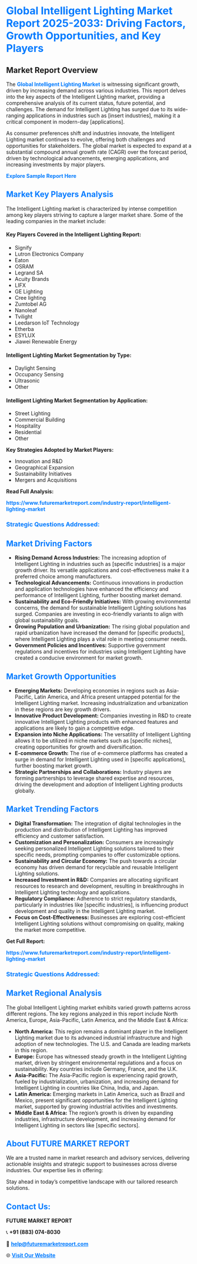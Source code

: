 <h1 style="color: #007BFF;">Global Intelligent Lighting Market Report 2025-2033: Driving Factors, Growth Opportunities, and Key Players</h1>

<section id="overview">
<h2>Market Report Overview</h2>
<p>The <a href="https://www.futuremarketreport.com/industry-report/intelligent-lighting-market" style="color: #007BFF; text-decoration: none;"><strong>Global Intelligent Lighting Market</strong></a> is witnessing significant growth, driven by increasing demand across various industries. This report delves into the key aspects of the Intelligent Lighting market, providing a comprehensive analysis of its current status, future potential, and challenges. The demand for Intelligent Lighting has surged due to its wide-ranging applications in industries such as [insert industries], making it a critical component in modern-day [applications].</p>
<p>As consumer preferences shift and industries innovate, the Intelligent Lighting market continues to evolve, offering both challenges and opportunities for stakeholders. The global market is expected to expand at a substantial compound annual growth rate (CAGR) over the forecast period, driven by technological advancements, emerging applications, and increasing investments by major players.</p>
</section>

<section id="overview">
<p><a href="https://www.futuremarketreport.com/request-sample/reportId=82412" style="color: #007BFF; text-decoration: none;"><strong>Explore Sample Report Here</strong></a></p>
</section>

<section id="key-players">
<h2 style="color: #007BFF;">Market Key Players Analysis</h2>
<p>The Intelligent Lighting market is characterized by intense competition among key players striving to capture a larger market share. Some of the leading companies in the market include:</p>
<h4>Key Players Covered in the Intelligent Lighting Report:</h4>
<ul><li>Signify</li><li>Lutron Electronics Company</li><li>Eaton</li><li>OSRAM</li><li>Legrand SA</li><li>Acuity Brands</li><li>LIFX</li><li>GE Lighting</li><li>Cree lighting</li><li>Zumtobel AG</li><li>Nanoleaf</li><li>Tvilight</li><li>Leedarson IoT Technology</li><li>Etherba</li><li>ESYLUX</li><li>Jiawei Renewable Energy</li></ul>
<h4>Intelligent Lighting Market Segmentation by Type:</h4>
<ul><li>Daylight Sensing</li><li>Occupancy Sensing</li><li>Ultrasonic</li><li>Other</li></ul>

<h4>Intelligent Lighting Market Segmentation by Application:</h4>
<ul><li>Street Lighting</li><li>Commercial Building</li><li>Hospitality</li><li>Residential</li><li>Other</li></ul>
<p><strong>Key Strategies Adopted by Market Players:</strong></p>
<ul>
<li>Innovation and R&D</li>
<li>Geographical Expansion</li>
<li>Sustainability Initiatives</li>
<li>Mergers and Acquisitions</li>
</ul>
</section>

<section>
<p><strong>Read Full Analysis: </strong></p><a href="https://www.futuremarketreport.com/industry-report/intelligent-lighting-market" style="color: #007BFF; text-decoration: none;"><strong>https://www.futuremarketreport.com/industry-report/intelligent-lighting-market</strong></a>
<h3 style="color: #007BFF;">Strategic Questions Addressed:</h3>
</section>

<section id="driving-factors">
<h2 style="color: #007BFF;">Market Driving Factors</h2>
<ul>
<li><strong>Rising Demand Across Industries:</strong> The increasing adoption of Intelligent Lighting in industries such as [specific industries] is a major growth driver. Its versatile applications and cost-effectiveness make it a preferred choice among manufacturers.</li>
<li><strong>Technological Advancements:</strong> Continuous innovations in production and application technologies have enhanced the efficiency and performance of Intelligent Lighting, further boosting market demand.</li>
<li><strong>Sustainability and Eco-Friendly Initiatives:</strong> With growing environmental concerns, the demand for sustainable Intelligent Lighting solutions has surged. Companies are investing in eco-friendly variants to align with global sustainability goals.</li>
<li><strong>Growing Population and Urbanization:</strong> The rising global population and rapid urbanization have increased the demand for [specific products], where Intelligent Lighting plays a vital role in meeting consumer needs.</li>
<li><strong>Government Policies and Incentives:</strong> Supportive government regulations and incentives for industries using Intelligent Lighting have created a conducive environment for market growth.</li>
</ul>
</section>

<section id="growth-opportunities">
<h2 style="color: #007BFF;">Market Growth Opportunities</h2>
<ul>
<li><strong>Emerging Markets:</strong> Developing economies in regions such as Asia-Pacific, Latin America, and Africa present untapped potential for the Intelligent Lighting market. Increasing industrialization and urbanization in these regions are key growth drivers.</li>
<li><strong>Innovative Product Development:</strong> Companies investing in R&D to create innovative Intelligent Lighting products with enhanced features and applications are likely to gain a competitive edge.</li>
<li><strong>Expansion into Niche Applications:</strong> The versatility of Intelligent Lighting allows it to be utilized in niche markets such as [specific niches], creating opportunities for growth and diversification.</li>
<li><strong>E-commerce Growth:</strong> The rise of e-commerce platforms has created a surge in demand for Intelligent Lighting used in [specific applications], further boosting market growth.</li>
<li><strong>Strategic Partnerships and Collaborations:</strong> Industry players are forming partnerships to leverage shared expertise and resources, driving the development and adoption of Intelligent Lighting products globally.</li>
</ul>
</section>

<section id="trending-factors">
<h2 style="color: #007BFF;">Market Trending Factors</h2>
<ul>
<li><strong>Digital Transformation:</strong> The integration of digital technologies in the production and distribution of Intelligent Lighting has improved efficiency and customer satisfaction.</li>
<li><strong>Customization and Personalization:</strong> Consumers are increasingly seeking personalized Intelligent Lighting solutions tailored to their specific needs, prompting companies to offer customizable options.</li>
<li><strong>Sustainability and Circular Economy:</strong> The push towards a circular economy has driven demand for recyclable and reusable Intelligent Lighting solutions.</li>
<li><strong>Increased Investment in R&D:</strong> Companies are allocating significant resources to research and development, resulting in breakthroughs in Intelligent Lighting technology and applications.</li>
<li><strong>Regulatory Compliance:</strong> Adherence to strict regulatory standards, particularly in industries like [specific industries], is influencing product development and quality in the Intelligent Lighting market.</li>
<li><strong>Focus on Cost-Effectiveness:</strong> Businesses are exploring cost-efficient Intelligent Lighting solutions without compromising on quality, making the market more competitive.</li>
</ul>
</section>

<section>
<p><strong>Get Full Report: </strong></p><a href="https://www.futuremarketreport.com/industry-report/intelligent-lighting-market" style="color: #007BFF; text-decoration: none;"><strong>https://www.futuremarketreport.com/industry-report/intelligent-lighting-market</strong></a>
<h3 style="color: #007BFF;">Strategic Questions Addressed:</h3>
</section>


<section id="regional-analysis">
<h2 style="color: #007BFF;">Market Regional Analysis</h2>
<p>The global Intelligent Lighting market exhibits varied growth patterns across different regions. The key regions analyzed in this report include North America, Europe, Asia-Pacific, Latin America, and the Middle East & Africa:</p>
<ul>
<li><strong>North America:</strong> This region remains a dominant player in the Intelligent Lighting market due to its advanced industrial infrastructure and high adoption of new technologies. The U.S. and Canada are leading markets in this region.</li>
<li><strong>Europe:</strong> Europe has witnessed steady growth in the Intelligent Lighting market, driven by stringent environmental regulations and a focus on sustainability. Key countries include Germany, France, and the U.K.</li>
<li><strong>Asia-Pacific:</strong> The Asia-Pacific region is experiencing rapid growth, fueled by industrialization, urbanization, and increasing demand for Intelligent Lighting in countries like China, India, and Japan.</li>
<li><strong>Latin America:</strong> Emerging markets in Latin America, such as Brazil and Mexico, present significant opportunities for the Intelligent Lighting market, supported by growing industrial activities and investments.</li>
<li><strong>Middle East & Africa:</strong> The region’s growth is driven by expanding industries, infrastructure development, and increasing demand for Intelligent Lighting in sectors like [specific sectors].</li>
</ul>
</section>

<footer>
<h2 style="color: #007BFF;">About FUTURE MARKET REPORT</h2>
<p>We are a trusted name in market research and advisory services, delivering actionable insights and strategic support to businesses across diverse industries. Our expertise lies in offering:</p>

<p>Stay ahead in today’s competitive landscape with our tailored research solutions.</p>

<h2 style="color: #007BFF;">Contact Us:</h2>
<p><strong>FUTURE MARKET REPORT</strong></p>
<p>📞 <strong>+91 (883) 074-8030</strong></p>
<p>📧 <strong><a href="mailto:help@futuremarketreport.com" style="color: #007BFF;">help@futuremarketreport.com</a></strong></p>
<p>🌐 <strong><a href="https://www.futuremarketreport.com/" style="color: #007BFF;">Visit Our Website</a></strong></p>
</footer>